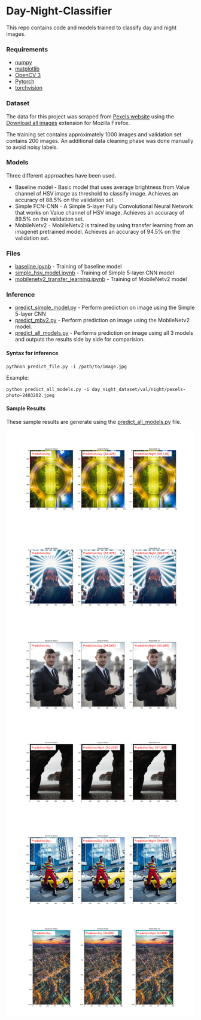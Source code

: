 # Day-Night-Classifier
This repo contains code and models trained to classify day and night images.

### Requirements
- [numpy](https://pypi.org/project/numpy/)
- [matplotlib](https://pypi.org/project/matplotlib/)
- [OpenCV 3](https://pypi.org/project/opencv-python/3.4.9.31/)
- [Pytorch](https://pytorch.org/get-started/locally/)
- [torchvision](https://pytorch.org/get-started/locally/)

### Dataset
The data for this project was scraped from [Pexels website](https://www.pexels.com/) using the [Download all images](https://addons.mozilla.org/en-US/firefox/addon/save-all-images-webextension/) extension for Mozilla Firefox.

The training set contains approximately 1000 images and validation set contains 200 images. An additional data cleaning phase was done manually to avoid noisy labels.

### Models
Three different approaches have been used.
- Baseline model - Basic model that uses average brightness from Value channel of HSV image as threshold to classify image. Achieves an accuracy of 88.5% on the validation set.
- Simple FCN-CNN - A Simple 5-layer Fully Convolutional Neural Network that works on Value channel of HSV image. Achieves an accuracy of 89.5% on the validation set.
- MobileNetv2 - MobileNetv2 is trained by using transfer learning from an imagenet pretrained model. Achieves an accuracy of 94.5% on the validation set.

### Files
- [baseline.ipynb](https://github.com/jayeshsaita/Day-Night-Classifier/blob/master/training/baseline.ipynb) - Training of baseline model
- [simple_hsv_model.ipynb](https://github.com/jayeshsaita/Day-Night-Classifier/blob/master/training/simple_hsv_model.ipynb) - Training of Simple 5-layer CNN model
- [mobilenetv2_transfer_learning.ipynb](https://github.com/jayeshsaita/Day-Night-Classifier/blob/master/training/mobilenetv2_transfer_learning.ipynb) - Training of MobileNetv2 model

### Inference
- [predict_simple_model.py](https://github.com/jayeshsaita/Day-Night-Classifier/blob/master/predict_simple_model.py) - Perform prediction on image using the Simple 5-layer CNN
- [predict_mbv2.py](https://github.com/jayeshsaita/Day-Night-Classifier/blob/master/predict_mbv2.py) - Perform prediction on image using the MobileNetv2 model.
- [predict_all_models.py](https://github.com/jayeshsaita/Day-Night-Classifier/blob/master/predict_all_models.py) - Performs prediction on image using all 3 models and outputs the results side by side for comparision.

#### Syntax for inference
```
pythnon predict_file.py -i /path/to/image.jpg
```
Example:
```
python predict_all_models.py -i day_night_dataset/val/night/pexels-photo-2403202.jpeg
```

#### Sample Results
These sample results are generate using the [predict_all_models.py](https://github.com/jayeshsaita/Day-Night-Classifier/blob/master/predict_all_models.py) file.

![result1.png](result1.png)
![result2.png](result2.png)
![result5.png](result5.png)
![result4.png](result4.png)
![result6.png](result6.png)
![result3.png](result3.png)